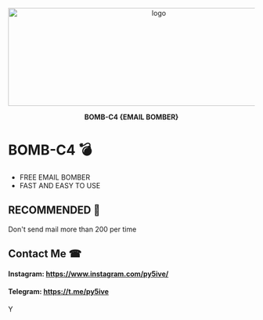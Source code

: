 <p align="center"><img src="logo/logo.png" width="600" height="200" alt="logo"></p>
<p align="center"><b>BOMB-C4 {EMAIL BOMBER}</b></p>

# BOMB-C4 💣
* FREE EMAIL BOMBER 
* FAST AND EASY TO USE

## RECOMMENDED 📒
Don't send mail more than 200 per time 

## Contact Me ☎

#### Instagram: https://www.instagram.com/py5ive/

#### Telegram: https://t.me/py5ive

Y

